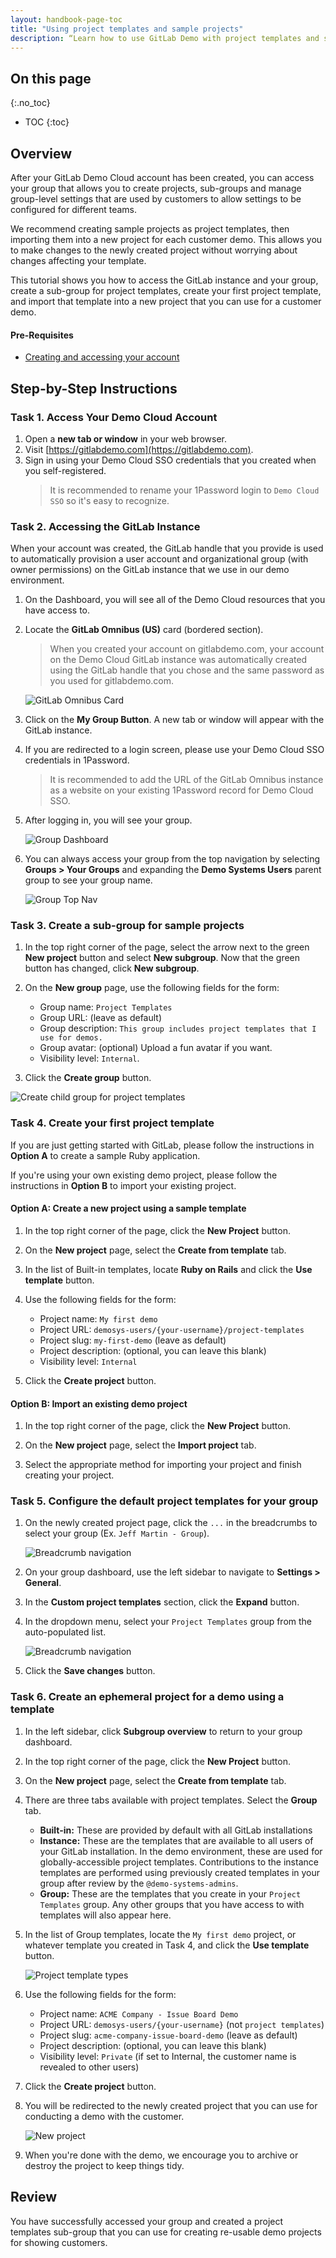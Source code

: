 ```yaml
---
layout: handbook-page-toc
title: "Using project templates and sample projects"
description: “Learn how to use GitLab Demo with project templates and sample projects”
---
```


## On this page
{:.no_toc}

- TOC
{:toc}

## Overview

After your GitLab Demo Cloud account has been created, you can access your group that allows you to create projects, sub-groups and manage group-level settings that are used by customers to allow settings to be configured for different teams.

We recommend creating sample projects as project templates, then importing them into a new project for each customer demo. This allows you to make changes to the newly created project without worrying about changes affecting your template.

This tutorial shows you how to access the GitLab instance and your group, create a sub-group for project templates, create your first project template, and import that template into a new project that you can use for a customer demo.

#### Pre-Requisites
* [Creating and accessing your account](/tutorials/getting-started/creating-accessing-your-account)

## Step-by-Step Instructions

### Task 1. Access Your Demo Cloud Account

1. Open a **new tab or window** in your web browser.
2. Visit [https://gitlabdemo.com](https://gitlabdemo.com).
3. Sign in using your Demo Cloud SSO credentials that you created when you self-registered.
    > It is recommended to rename your 1Password login to `Demo Cloud SSO` so it's easy to recognize.

### Task 2. Accessing the GitLab Instance

When your account was created, the GitLab handle that you provide is used to automatically provision a user account and organizational group (with owner permissions) on the GitLab instance that we use in our demo environment.

1. On the Dashboard, you will see all of the Demo Cloud resources that you have access to.
2. Locate the **GitLab Omnibus (US)** card (bordered section).
    > When you created your account on gitlabdemo.com, your account on the Demo Cloud GitLab instance was automatically created using the GitLab handle that you chose and the same password as you used for gitlabdemo.com.

    ![GitLab Omnibus Card](https://storage.googleapis.com/gitlab-demosys-docs-assets/tutorials/getting-started/creating-accessing-your-account-1.png)

3. Click on the **My Group Button**. A new tab or window will appear with the GitLab instance.

4. If you are redirected to a login screen, please use your Demo Cloud SSO credentials in 1Password.
    > It is recommended to add the URL of the GitLab Omnibus instance as a website on your existing 1Password record for Demo Cloud SSO.

5. After logging in, you will see your group.

    ![Group Dashboard](https://storage.googleapis.com/gitlab-demosys-docs-assets/tutorials/getting-started/accessing-group-creating-projects-1.png)

6. You can always access your group from the top navigation by selecting **Groups > Your Groups** and expanding the **Demo Systems Users** parent group to see your group name.

    ![Group Top Nav](https://storage.googleapis.com/gitlab-demosys-docs-assets/tutorials/getting-started/accessing-group-creating-projects-3.png)

### Task 3. Create a sub-group for sample projects

1. In the top right corner of the page, select the arrow next to the green **New project** button and select **New subgroup**. Now that the green button has changed, click **New subgroup**.

2. On the **New group** page, use the following fields for the form:
    * Group name: `Project Templates`
    * Group URL: (leave as default)
    * Group description: `This group includes project templates that I use for demos.`
    * Group avatar: (optional) Upload a fun avatar if you want.
    * Visibility level: `Internal`.

3. Click the **Create group** button.

![Create child group for project templates](https://storage.googleapis.com/gitlab-demosys-docs-assets/tutorials/getting-started/accessing-group-creating-projects-2.png)

### Task 4. Create your first project template

If you are just getting started with GitLab, please follow the instructions in **Option A** to create a sample Ruby application.

If you're using your own existing demo project, please follow the instructions in **Option B** to import your existing project.

#### Option A: Create a new project using a sample template

1. In the top right corner of the page, click the **New Project** button.

2. On the **New project** page, select the **Create from template** tab.

3. In the list of Built-in templates, locate **Ruby on Rails** and click the **Use template** button.

4. Use the following fields for the form:
    * Project name: `My first demo`
    * Project URL: `demosys-users/{your-username}/project-templates`
    * Project slug: `my-first-demo` (leave as default)
    * Project description: (optional, you can leave this blank)
    * Visibility level: `Internal`

5. Click the **Create project** button.

#### Option B: Import an existing demo project

1. In the top right corner of the page, click the **New Project** button.

2. On the **New project** page, select the **Import project** tab.

3. Select the appropriate method for importing your project and finish creating your project.

### Task 5. Configure the default project templates for your group

1. On the newly created project page, click the `...` in the breadcrumbs to select your group (Ex. `Jeff Martin - Group`).

    ![Breadcrumb navigation](https://storage.googleapis.com/gitlab-demosys-docs-assets/tutorials/getting-started/accessing-group-creating-projects-4.png)

2. On your group dashboard, use the left sidebar to navigate to **Settings > General**.

3. In the **Custom project templates** section, click the **Expand** button.

4. In the dropdown menu, select your `Project Templates` group from the auto-populated list.

    ![Breadcrumb navigation](https://storage.googleapis.com/gitlab-demosys-docs-assets/tutorials/getting-started/accessing-group-creating-projects-5.png)

5. Click the **Save changes** button.

### Task 6. Create an ephemeral project for a demo using a template

1. In the left sidebar, click **Subgroup overview** to return to your group dashboard.

2. In the top right corner of the page, click the **New Project** button.

3. On the **New project** page, select the **Create from template** tab.

4. There are three tabs available with project templates. Select the **Group** tab.
    * **Built-in:** These are provided by default with all GitLab installations
    * **Instance:** These are the templates that are available to all users of your GitLab installation. In the demo environment, these are used for globally-accessible project templates. Contributions to the instance templates are performed using previously created templates in your group after review by the `@demo-systems-admins`.
    * **Group:** These are the templates that you create in your `Project Templates` group. Any other groups that you have access to with templates will also appear here.

5. In the list of Group templates, locate the `My first demo` project, or whatever template you created in Task 4, and click the **Use template** button.

    ![Project template types](https://storage.googleapis.com/gitlab-demosys-docs-assets/tutorials/getting-started/accessing-group-creating-projects-7.png)

6. Use the following fields for the form:
    * Project name: `ACME Company - Issue Board Demo`
    * Project URL: `demosys-users/{your-username}` (not `project templates`)
    * Project slug: `acme-company-issue-board-demo` (leave as default)
    * Project description: (optional, you can leave this blank)
    * Visibility level: `Private` (if set to Internal, the customer name is revealed to other users)

5. Click the **Create project** button.

6. You will be redirected to the newly created project that you can use for conducting a demo with the customer.

    ![New project](https://storage.googleapis.com/gitlab-demosys-docs-assets/tutorials/getting-started/accessing-group-creating-projects-6.png)

7. When you're done with the demo, we encourage you to archive or destroy the project to keep things tidy.

## Review

You have successfully accessed your group and created a project templates sub-group that you can use for creating re-usable demo projects for showing customers.
